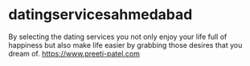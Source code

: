 # datingservicesahmedabad
By selecting the dating services you not only enjoy your life full of happiness but also make life easier by grabbing those desires that you dream of. https://www.preeti-patel.com
